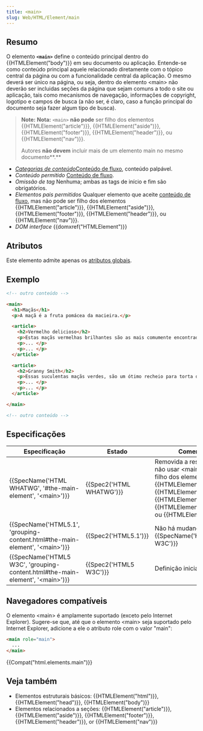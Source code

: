 ```yaml
---
title: <main>
slug: Web/HTML/Element/main
---
```

## Resumo

O elemento **`<main>`** define o conteúdo principal dentro do {{HTMLElement("body")}} em seu documento ou aplicação. Entende-se como conteúdo principal aquele relacionado diretamente com o tópico central da página ou com a funcionalidade central da aplicação. O mesmo deverá ser único na página, ou seja, dentro do elemento \<main> não deverão ser incluidas seções da página que sejam comuns a todo o site ou aplicação, tais como mecanismos de navegação, informações de copyright, logotipo e campos de busca (a não ser, é claro, caso a função principal do documento seja fazer algum tipo de busca).

> **Note:** **Nota:** `<main>` **não pode** ser filho dos elementos {{HTMLElement("article")}}, {{HTMLElement("aside")}}, {{HTMLElement("footer")}}, {{HTMLElement("header")}}, ou {{HTMLElement("nav")}}.
>
> Autores **não devem** incluir mais de um elemento main no mesmo documento**.**

- _[Categorias de conteúdo](/pt-BR/docs/HTML/Content_categories)_[Conteúdo de fluxo](/pt-BR/docs/Web/HTML/Content_categories#Flow_content), conteúdo palpável.
- _Conteúdo permitido_ [Conteúdo de fluxo](/pt-BR/docs/Web/HTML/Content_categories#Flow_content).
- _Omissão de tag_ Nenhuma; ambas as tags de início e fim são obrigatórios.
- _Elementos pais permitidos_ Qualquer elemento que aceite [conteúdo de fluxo](/pt-BR/docs/Web/HTML/Content_categories#Flow_content), mas não pode ser filho dos elementos {{HTMLElement("article")}}, {{HTMLElement("aside")}}, {{HTMLElement("footer")}}, {{HTMLElement("header")}}, ou {{HTMLElement("nav")}}.
- _DOM interface_ {{domxref("HTMLElement")}}

## Atributos

Este elemento admite apenas os [atributos globais](/pt-BR/docs/Web/HTML/Global_attributes).

## Exemplo

```html
<!-- outro conteúdo -->

<main>
  <h1>Maçãs</h1>
  <p>A maçã é a fruta pomácea da macieira.</p>

  <article>
    <h2>Vermelho delicioso</h2>
    <p>Estas maçãs vermelhas brilhantes são as mais comumente encontradas em muitos supermercados.</p>
    <p>... </p>
    <p>... </p>
  </article>

  <article>
    <h2>Granny Smith</h2>
    <p>Essas suculentas maçãs verdes, são um ótimo recheio para torta de maçã.</p>
    <p>... </p>
    <p>... </p>
  </article>

</main>

<!-- outro conteúdo -->
```

## Especificações

| Especificação                                                                                                    | Estado                           | Comentário                                                                                                                                                                                                                                           |
| ---------------------------------------------------------------------------------------------------------------- | -------------------------------- | ---------------------------------------------------------------------------------------------------------------------------------------------------------------------------------------------------------------------------------------------------- |
| {{SpecName('HTML WHATWG', '#the-main-element', '&lt;main&gt;')}}                             | {{Spec2('HTML WHATWG')}} | Removida a restrição sobre não usar \<main> como um filho dos elementos {{HTMLElement("article")}}, {{HTMLElement("aside")}}, {{HTMLElement("footer")}}, {{HTMLElement("header")}}, ou {{HTMLElement("nav")}}. |
| {{SpecName('HTML5.1', 'grouping-content.html#the-main-element', '&lt;main&gt;')}}     | {{Spec2('HTML5.1')}}     | Não há mudança na {{SpecName('HTML5 W3C')}}                                                                                                                                                                                                   |
| {{SpecName('HTML5 W3C', 'grouping-content.html#the-main-element', '&lt;main&gt;')}} | {{Spec2('HTML5 W3C')}}     | Definição inicial.                                                                                                                                                                                                                                   |

## Navegadores compatíveis

O elemento \<main> é amplamente suportado (exceto pelo Internet Explorer). Sugere-se que, até que o elemento \<main> seja suportado pelo Internet Explorer, adicione a ele o atributo role com o valor "main":

```html
<main role="main">
  ...
</main>
```

{{Compat("html.elements.main")}}

## Veja também

- Elementos estruturais básicos: {{HTMLElement("html")}}, {{HTMLElement("head")}}, {{HTMLElement("body")}}
- Elementos relacionados a seções: {{HTMLElement("article")}}, {{HTMLElement("aside")}}, {{HTMLElement("footer")}}, {{HTMLElement("header")}}, or {{HTMLElement("nav")}}
